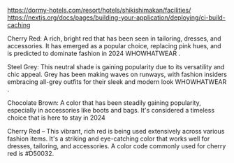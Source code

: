 https://dormy-hotels.com/resort/hotels/shikishimakan/facilities/
https://nextjs.org/docs/pages/building-your-application/deploying/ci-build-caching


Cherry Red: A rich, bright red that has been seen in tailoring, dresses, and accessories. It has emerged as a popular choice, replacing pink hues, and is predicted to dominate fashion in 2024​
WHOWHATWEAR
.

Steel Grey: This neutral shade is gaining popularity due to its versatility and chic appeal. Grey has been making waves on runways, with fashion insiders embracing all-grey outfits for their sleek and modern look​
WHOWHATWEAR
.

Chocolate Brown: A color that has been steadily gaining popularity, especially in accessories like boots and bags. It's considered a timeless choice that is here to stay in 2024​



Cherry Red – This vibrant, rich red is being used extensively across various fashion items. It's a striking and eye-catching color that works well for dresses, tailoring, and accessories. A color code commonly used for cherry red is #D50032.